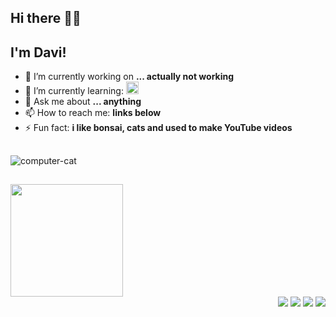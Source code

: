 ## Hi there 👋😬
## I'm Davi! 


- 🔭 I’m currently working on **... actually not working** 
- 🌱 I’m currently learning: <img loading="lazy" src="https://cdn.jsdelivr.net/gh/devicons/devicon/icons/javascript/javascript-original.svg" width="20" height="20"/>      
- 💬 Ask me about **... anything**
- 📫 How to reach me: **links below**
- ⚡ Fun fact: **i like bonsai, cats and used to make YouTube videos**

##
![computer-cat](https://github.com/user-attachments/assets/470e58f4-9e1a-4f3d-bf72-fb4156949685)



##

<div align="left">
<a href="https://github.com/daviizui">
<img loading="lazy" height="180em" src="https://github-readme-stats.vercel.app/api/top-langs/?username=daviizui&layout=compact&langs_count=7&theme=dracula"/>

</div>


<div align="right">
<a href="https://https://www.youtube.com/vaicompao" target="_blank"><img loading="lazy" src="https://img.shields.io/badge/YouTube-FF0000?style=for-the-badge&logo=youtube&logoColor=white" target="_blank"></a>
<a href="https://https://www.instagram.com/daviizui/" target="_blank"><img loading="lazy" src="https://img.shields.io/badge/-Instagram-%23E4405F?style=for-the-badge&logo=instagram&logoColor=white" target="_blank"></a>
<a href = "davi.izui@gmail.com"><img loading="lazy" src="https://img.shields.io/badge/Gmail-D14836?style=for-the-badge&logo=gmail&logoColor=white" target="_blank"></a>
<a href="https://www.linkedin.com/in/davi-minetto-izui-a0b617b9/" target="_blank"><img loading="lazy" src="https://img.shields.io/badge/-LinkedIn-%230077B5?style=for-the-badge&logo=linkedin&logoColor=white" target="_blank"></a>   
</div>

